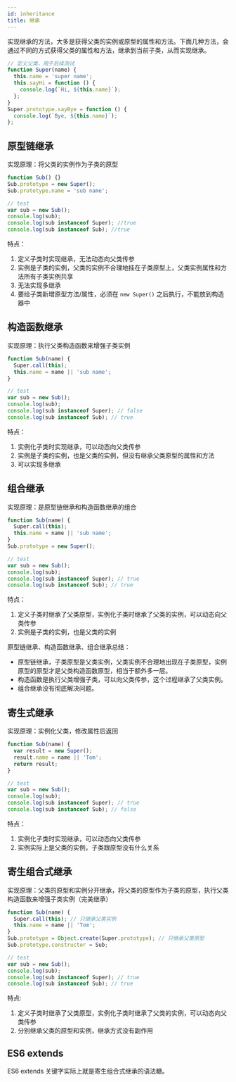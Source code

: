 ```yaml
---
id: inheritance
title: 继承
---
```


实现继承的方法，大多是获得父类的实例或原型的属性和方法。下面几种方法，会通过不同的方式获得父类的属性和方法，继承到当前子类，从而实现继承。

```js
// 定义父类，用于后续测试
function Super(name) {
  this.name = 'super name';
  this.sayHi = function () {
    console.log(`Hi, ${this.name}`);
  };
}
Super.prototype.sayBye = function () {
  console.log(`Bye, ${this.name}`);
};
```

## 原型链继承

实现原理：将父类的实例作为子类的原型

```js
function Sub() {}
Sub.prototype = new Super();
Sub.prototype.name = 'sub name';

// test
var sub = new Sub();
console.log(sub);
console.log(sub instanceof Super); //true
console.log(sub instanceof Sub); //true
```

特点：

1. 定义子类时实现继承，无法动态向父类传参
2. 实例是子类的实例，父类的实例不合理地挂在子类原型上，父类实例属性和方法所有子类实例共享
3. 无法实现多继承
4. 要给子类新增原型方法/属性，必须在 `new Super()` 之后执行，不能放到构造器中

## 构造函数继承

实现原理：执行父类构造函数来增强子类实例

```js
function Sub(name) {
  Super.call(this);
  this.name = name || 'sub name';
}

// test
var sub = new Sub();
console.log(sub);
console.log(sub instanceof Super); // false
console.log(sub instanceof Sub); // true
```

特点：

1. 实例化子类时实现继承，可以动态向父类传参
2. 实例是子类的实例，也是父类的实例，但没有继承父类原型的属性和方法
3. 可以实现多继承

## 组合继承

实现原理：是原型链继承和构造函数继承的组合

```js
function Sub(name) {
  Super.call(this);
  this.name = name || 'sub name';
}
Sub.prototype = new Super();

// test
var sub = new Sub();
console.log(sub);
console.log(sub instanceof Super); // true
console.log(sub instanceof Sub); // true
```

特点：

1. 定义子类时继承了父类原型，实例化子类时继承了父类的实例，可以动态向父类传参
2. 实例是子类的实例，也是父类的实例

原型链继承、构造函数继承、组合继承总结：

- 原型链继承，子类原型是父类实例，父类实例不合理地出现在子类原型，实例原型的原型才是父类构造函数原型，相当于额外多一层。
- 构造函数是执行父类增强子类，可以向父类传参，这个过程继承了父类实例。
- 组合继承没有彻底解决问题。

## 寄生式继承

实现原理：实例化父类，修改属性后返回

```js
function Sub(name) {
  var result = new Super();
  result.name = name || 'Tom';
  return result;
}

// test
var sub = new Sub();
console.log(sub);
console.log(sub instanceof Super); // true
console.log(sub instanceof Sub); // false
```

特点：

1. 实例化子类时实现继承，可以动态向父类传参
2. 实例实际上是父类的实例，子类跟原型没有什么关系

## 寄生组合式继承

实现原理：父类的原型和实例分开继承，将父类的原型作为子类的原型，执行父类构造函数来增强子类实例（完美继承）

```js
function Sub(name) {
  Super.call(this); // 只继承父类实例
  this.name = name || 'Tom';
}
Sub.prototype = Object.create(Super.prototype); // 只继承父类原型
Sub.prototype.constructor = Sub;

// test
var sub = new Sub();
console.log(sub);
console.log(sub instanceof Super); // true
console.log(sub instanceof Sub); // true
```

特点:

1. 定义子类时继承了父类原型，实例化子类时继承了父类的实例，可以动态向父类传参
2. 分别继承父类的原型和实例，继承方式没有副作用

## ES6 extends

ES6 extends 关键字实际上就是寄生组合式继承的语法糖。
